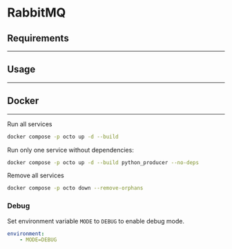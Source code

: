 # RabbitMQ

## Requirements

---

## Usage

---

## Docker

---

Run all services

```bash
docker compose -p octo up -d --build
```

Run only one service without dependencies:

```bash
docker compose -p octo up -d --build python_producer --no-deps
```

Remove all services

```bash
docker compose -p octo down --remove-orphans
```



### Debug

Set environment variable `MODE` to `DEBUG` to enable debug mode.

```yaml
environment:
    - MODE=DEBUG
```
